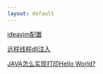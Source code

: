 ```yaml
---
layout: default
---
```


[ideavim配置](./ideavim%E9%85%8D%E7%BD%AE.html)

[远程线程dll注入](./%E8%BF%9C%E7%A8%8B%E7%BA%BF%E7%A8%8Bdll%E6%B3%A8%E5%85%A5.html)

[JAVA怎么实现打印Hello World?](./JAVA%E6%80%8E%E4%B9%88%E5%AE%9E%E7%8E%B0%E6%89%93%E5%8D%B0Hello%20World.html)